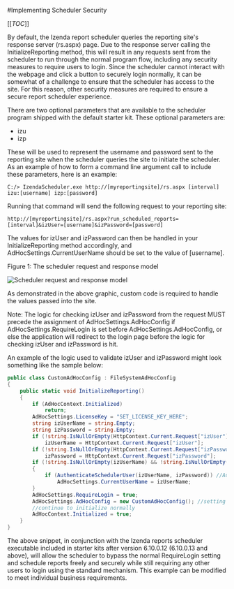 #Implementing Scheduler Security

[[_TOC_]]

By default, the Izenda report scheduler queries the reporting site's response server (rs.aspx) page. Due to the response server calling the InitializeReporting method, this will result in any requests sent from the scheduler to run through the normal program flow, including any security measures to require users to login. Since the scheduler cannot interact with the webpage and click a button to securely login normally, it can be somewhat of a challenge to ensure that the scheduler has access to the site. For this reason, other security measures are required to ensure a secure report scheduler experience.

There are two optional parameters that are available to the scheduler program shipped with the default starter kit. These optional parameters are:

* izu
* izp

These will be used to represent the username and password sent to the reporting site when the scheduler queries the site to initiate the scheduler. As an example of how to form a command line argument call to include these parameters, here is an example:

`C:/> IzendaScheduler.exe http://[myreportingsite]/rs.aspx [interval] izu:[username] izp:[password]`

Running that command will send the following request to your reporting site:

`http://[myreportingsite]/rs.aspx?run_scheduled_reports=[interval]&izUser=[username]&izPassword=[password]`

The values for izUser and izPassword can then be handled in your InitializeReporting method accordingly, and AdHocSettings.CurrentUserName should be set to the value of [username].

Figure 1: The scheduler request and response model

![Scheduler request and response model](http://wiki.izenda.us//FAQ/Implementing-Scheduler-Security/izenda_scheduler_validation.png)

As demonstrated in the above graphic, custom code is required to handle the values passed into the site.

Note: The logic for checking izUser and izPassword from the request MUST precede the assignment of AdHocSettings.AdHocConfig if AdHocSettings.RequireLogin is set before AdHocSettings.AdHocConfig, or else the application will redirect to the login page before the logic for checking izUser and izPassword is hit.

An example of the logic used to validate izUser and izPassword might look something like the sample below:

```csharp
public class CustomAdHocConfig : FileSystemAdHocConfig
{
    public static void InitializeReporting()
    {
        if (AdHocContext.Initialized)
            return;
        AdHocSettings.LicenseKey = "SET_LICENSE_KEY_HERE";
        string izUserName = string.Empty;
        string izPassword = string.Empty;
        if (!string.IsNullOrEmpty(HttpContext.Current.Request["izUser"]))
            izUserName = HttpContext.Current.Request["izUser"];
        if (!string.IsNullOrEmpty(HttpContext.Current.Request["izPassword"]))
            izPassword = HttpContext.Current.Request["izPassword"];
        if (!string.IsNullOrEmpty(izUserName) && !string.IsNullOrEmpty(izPassword))
        {
            if (AuthenticateSchedulerUser(izUserName, izPassword)) //AuthenticateSchedulerUser is a method that will need to be created specially to handle this case and returns a boolean value.
                AdHocSettings.CurrentUserName = izUserName;
        }
        AdHocSettings.RequireLogin = true;
        AdHocSettings.AdHocConfig = new CustomAdHocConfig(); //setting this after RequireLogin will force a redirect if AdHocSettings.CurrentUserName has not been set. This assumes that different login logic handles a standard user login.
        //continue to initialize normally
        AdHocContext.Initialized = true;
    }
}
```

The above snippet, in conjunction with the Izenda reports scheduler executable included in starter kits after version 6.10.0.12 (6.10.0.13 and above), will allow the scheduler to bypass the normal RequireLogin setting and schedule reports freely and securely while still requiring any other users to login using the standard mechanism. This example can be modified to meet individual business requirements.